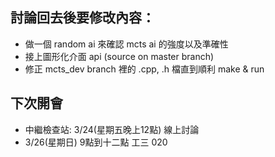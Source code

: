 ## 討論回去後要修改內容：
* 做一個 random ai 來確認 mcts ai 的強度以及準確性
* 接上圖形化介面 api (source on master branch)
* 修正 mcts_dev branch 裡的 .cpp, .h 檔直到順利 make & run

## 下次開會
* 中繼檢查站: 3/24(星期五晚上12點) 線上討論  
* 3/26(星期日) 9點到十二點 工三 020
